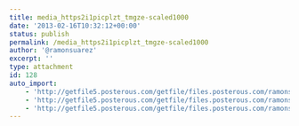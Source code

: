 ```yaml
---
title: media_https2i1picplzt_tmgze-scaled1000
date: '2013-02-16T10:32:12+00:00'
status: publish
permalink: /media_https2i1picplzt_tmgze-scaled1000
author: '@ramonsuarez'
excerpt: ''
type: attachment
id: 128
auto_import:
    - 'http://getfile5.posterous.com/getfile/files.posterous.com/ramonsuarez/AvjgJkJcyfEfHwmCHogBBqBpxtiGtfyzufospAvGIhtllaijCBmzmvjoukze/media_https2i1picplzt_tmGze.jpg.scaled1000.jpg'
    - 'http://getfile5.posterous.com/getfile/files.posterous.com/ramonsuarez/AvjgJkJcyfEfHwmCHogBBqBpxtiGtfyzufospAvGIhtllaijCBmzmvjoukze/media_https2i1picplzt_tmGze.jpg.scaled1000.jpg'
    - 'http://getfile5.posterous.com/getfile/files.posterous.com/ramonsuarez/AvjgJkJcyfEfHwmCHogBBqBpxtiGtfyzufospAvGIhtllaijCBmzmvjoukze/media_https2i1picplzt_tmGze.jpg.scaled1000.jpg'
---
```

<!DOCTYPE html PUBLIC "-//W3C//DTD HTML 4.0 Transitional//EN" "http://www.w3.org/TR/REC-html40/loose.dtd">
<?xml encoding="UTF-8">
